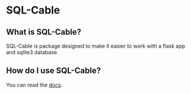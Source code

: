 # SQL-Cable

## What is SQL-Cable?
SQL-Cable is package designed to make it easier to work with a flask app and sqlite3 database.

## How do I use SQL-Cable?
You can read the [docs](https://sql-cable.readthedocs.io/en/latest/).
